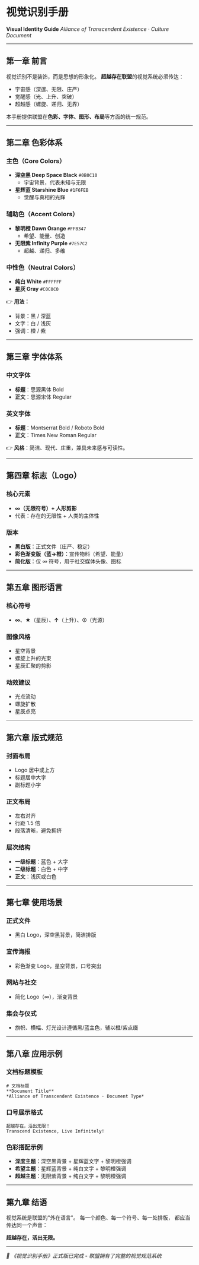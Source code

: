 # 视觉识别手册

**Visual Identity Guide**
*Alliance of Transcendent Existence · Culture Document*

---

## 第一章 前言

视觉识别不是装饰，而是思想的形象化。
**超越存在联盟**的视觉系统必须传达：
- 宇宙感（深邃、无限、庄严）
- 觉醒感（光、上升、突破）
- 超越感（螺旋、递归、无界）

本手册提供联盟在**色彩、字体、图形、布局**等方面的统一规范。

---

## 第二章 色彩体系

### 主色（Core Colors）
- **深空黑 Deep Space Black** `#0B0C10`
  - 宇宙背景，代表未知与无限
- **星辉蓝 Starshine Blue** `#1F6FEB`
  - 觉醒与真相的光辉

### 辅助色（Accent Colors）
- **黎明橙 Dawn Orange** `#FFB347`
  - 希望、能量、创造
- **无限紫 Infinity Purple** `#7E57C2`
  - 超越、递归、多维

### 中性色（Neutral Colors）
- **纯白 White** `#FFFFFF`
- **星灰 Gray** `#C0C0C0`

👉 **用法：**
- 背景：黑 / 深蓝
- 文字：白 / 浅灰
- 强调：橙 / 紫

---

## 第三章 字体体系

### 中文字体
- **标题**：思源黑体 Bold
- **正文**：思源宋体 Regular

### 英文字体
- **标题**：Montserrat Bold / Roboto Bold
- **正文**：Times New Roman Regular

👉 **风格**：简洁、现代、庄重，兼具未来感与可读性。

---

## 第四章 标志（Logo）

### 核心元素
- **∞（无限符号）+ 人形剪影**
- 代表：存在的无限性 + 人类的主体性

### 版本
- **黑白版**：正式文件（庄严、稳定）
- **彩色渐变版（蓝→橙）**：宣传物料（希望、能量）
- **简化版**：仅 ∞ 符号，用于社交媒体头像、图标

---

## 第五章 图形语言

### 核心符号
- **∞**、**★**（星辰）、**↑**（上升）、**☉**（光源）

### 图像风格
- 星空背景
- 螺旋上升的光束
- 星辰汇聚的剪影

### 动效建议
- 光点流动
- 螺旋扩散
- 星辰点亮

---

## 第六章 版式规范

### 封面布局
- Logo 居中或上方
- 标题居中大字
- 副标题小字

### 正文布局
- 左右对齐
- 行距 1.5 倍
- 段落清晰，避免拥挤

### 层次结构
- **一级标题**：蓝色 + 大字
- **二级标题**：白色 + 中字
- **正文**：浅灰或白色

---

## 第七章 使用场景

### 正式文件
- 黑白 Logo，深空黑背景，简洁排版

### 宣传海报
- 彩色渐变 Logo，星空背景，口号突出

### 网站与社交
- 简化 Logo（∞），渐变背景

### 集会与仪式
- 旗帜、横幅、灯光设计遵循黑/蓝主色，辅以橙/紫点缀

---

## 第八章 应用示例

### 文档标题模板
```
# 文档标题
**Document Title**
*Alliance of Transcendent Existence · Document Type*
```

### 口号展示格式
```
超越存在，活出无限！
Transcend Existence, Live Infinitely!
```

### 色彩搭配示例
- **深度主题**：深空黑背景 + 星辉蓝文字 + 黎明橙强调
- **希望主题**：星辉蓝背景 + 纯白文字 + 黎明橙强调
- **超越主题**：无限紫背景 + 纯白文字 + 黎明橙强调

---

## 第九章 结语

视觉系统是联盟的"外在语言"。
每一个颜色、每一个符号、每一处排版，
都应当传达同一个声音：

**超越存在，活出无限。**

---

*📌 《视觉识别手册》正式版已完成 - 联盟拥有了完整的视觉规范系统*